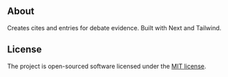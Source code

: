 ## About

Creates cites and entries for debate evidence. Built with Next and Tailwind.

## License

The project is open-sourced software licensed under the [MIT license](https://opensource.org/licenses/MIT).